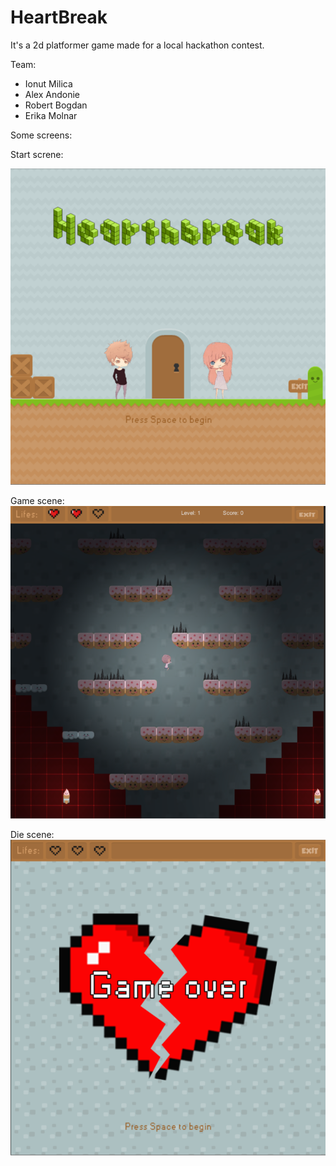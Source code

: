 # HeartBreak

It's a 2d platformer game made for a local hackathon contest.

Team:
* Ionut Milica
* Alex Andonie
* Robert Bogdan
* Erika Molnar

Some screens:

Start screne:

![Start Window](img/Start.png?raw=true "Start")

Game scene:
![Game Window](img/Game.png?raw=true "Game")

Die scene:
![Die Window](img/Die.png?raw=true "Die")